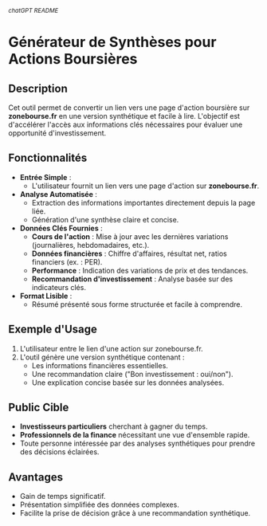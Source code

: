 <i><small>chatGPT README</small></i>

# Générateur de Synthèses pour Actions Boursières

## Description
Cet outil permet de convertir un lien vers une page d'action boursière sur **zonebourse.fr** en une version synthétique et facile à lire. L'objectif est d'accélérer l'accès aux informations clés nécessaires pour évaluer une opportunité d'investissement.

## Fonctionnalités
- **Entrée Simple** : 
  - L'utilisateur fournit un lien vers une page d'action sur **zonebourse.fr**.
- **Analyse Automatisée** :
  - Extraction des informations importantes directement depuis la page liée.
  - Génération d'une synthèse claire et concise.
- **Données Clés Fournies** :
  - **Cours de l'action** : Mise à jour avec les dernières variations (journalières, hebdomadaires, etc.).
  - **Données financières** : Chiffre d'affaires, résultat net, ratios financiers (ex. : PER).
  - **Performance** : Indication des variations de prix et des tendances.
  - **Recommandation d'investissement** : Analyse basée sur des indicateurs clés.
- **Format Lisible** :
  - Résumé présenté sous forme structurée et facile à comprendre.

## Exemple d'Usage
1. L'utilisateur entre le lien d'une action sur zonebourse.fr.
2. L'outil génère une version synthétique contenant :
   - Les informations financières essentielles.
   - Une recommandation claire ("Bon investissement : oui/non").
   - Une explication concise basée sur les données analysées.

## Public Cible
- **Investisseurs particuliers** cherchant à gagner du temps.
- **Professionnels de la finance** nécessitant une vue d'ensemble rapide.
- Toute personne intéressée par des analyses synthétiques pour prendre des décisions éclairées.

## Avantages
- Gain de temps significatif.
- Présentation simplifiée des données complexes.
- Facilite la prise de décision grâce à une recommandation synthétique.
